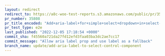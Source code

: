 ```yaml
---
layout: redirect
redirect_to: https://a8c-woo-test-reports.s3.amazonaws.com/public/pr/35808/e2e/index.html
pr_number: 35808
pr_title_encoded: "Add+aria-label+for+simple+select+dropdown+in+select-control+component"
pr_test_type: e2e
last_published: "2022-12-05 17:18:54 +0000"
commit_sha: f45560a721da27fd12efd3faa03ba3dc2ae7cc17
commit_message: "Allow aria label prop and use label as a fallback"
branch_name: update/add-aria-label-to-select-control-component
---
```

